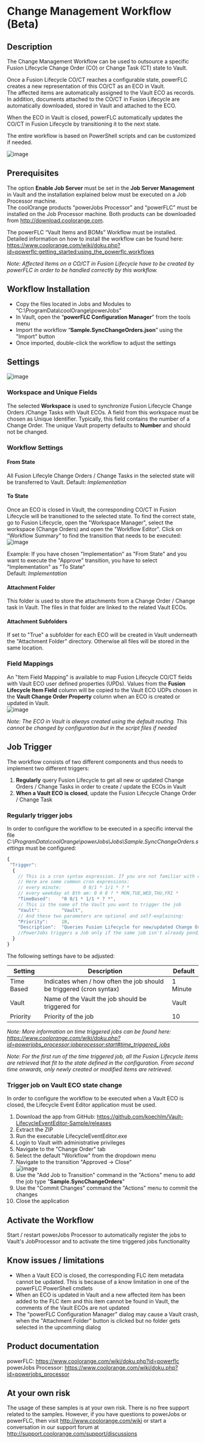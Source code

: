 # Change Management Workflow (Beta)

## Description
The Change Management Workflow can be used to outsource a specific Fusion Lifecycle Change Order (CO) or Change Task (CT) state to Vault. 

Once a Fusion Lifecycle CO/CT reaches a configurable state, powerFLC creates a new representation of this CO/CT as an ECO in Vault.  
The affected items are automatically assigned to the Vault ECO as records. In addition, documents attached to the CO/CT in Fusion Lifecycle are automatically downloaded, stored in Vault and attached to the ECO. 

When the ECO in Vault is closed, powerFLC automatically updates the CO/CT in Fusion Lifecycle by transitioning it to the next state.

The entire workflow is based on PowerShell scripts and can be customized if needed.

![image](https://user-images.githubusercontent.com/5640189/101461195-d5a24500-393a-11eb-98a0-eb4d4a312396.png)

## Prerequisites
The option **Enable Job Server** must be set in the **Job Server Management** in Vault and the installation explained below must be executed on a Job Processor machine.  
The coolOrange products "powerJobs Processor" and "powerFLC" must be installed on the Job Processor machine. Both products can be downloaded from http://download.coolorange.com.  
  
The powerFLC “Vault Items and BOMs” Workflow must be installed. Detailed information on how to install the workflow can be found here: https://www.coolorange.com/wiki/doku.php?id=powerflc:getting_started:using_the_powerflc.workflows

*Note: Affected Items on a CO/CT in Fusion Lifecycle have to be created by powerFLC in order to be handled correctly by this workflow.*

## Workflow Installation
-	Copy the files located in Jobs and Modules to “C:\ProgramData\coolOrange\powerJobs”
-	In Vault, open the “**powerFLC Configuration Manager**” from the tools menu
-	Import the workflow “**Sample.SyncChangeOrders.json**” using the "Import" button
-	Once imported, double-click the workflow to adjust the settings

## Settings
![image](https://user-images.githubusercontent.com/5640189/101461358-097d6a80-393b-11eb-968f-f9f966316b06.png)

### Workspace and Unique Fields
The selected **Workspace** is used to synchronize Fusion Lifecycle Change Orders /Change Tasks with Vault ECOs. A field from this workspace must be chosen as Unique Identifier. Typically, this field contains the number of a Change Order. The unique Vault property defaults to **Number** and should not be changed.

### Workflow Settings

#### From State
All Fusion Lifecyle Change Orders / Change Tasks in the selected state will be transferred to Vault. Default: *Implementation*

#### To State
Once an ECO is closed in Vault, the corresponding CO/CT in Fusion Lifecycle will be transitioned to the selected state.
To find the correct state, go to Fusion Lifecycle, open the "Workspace Manager", select the workspace (Change Orders) and open the "Workflow Editor". Click on “Workflow Summary” to find the transition that needs to be executed:  
![image](https://user-images.githubusercontent.com/5640189/101461436-29ad2980-393b-11eb-9934-e112ebbc3b1a.png)

Example: If you have chosen "Implementation" as "From State" and you want to execute the "Approve" transition, you have to select "Implementation" as "To State"  
Default: *Implementation*

#### Attachment Folder
This folder is used to store the attachments from a Change Order / Change task in Vault. The files in that folder are linked to the related Vault ECOs.
#### Attachment Subfolders
If set to "True" a subfolder for each ECO will be created in Vault underneath the "Attachment Folder" directory. Otherwise all files will be stored in the same location.

### Field Mappings  
An "Item Field Mapping" is available to map Fusion Lifecycle CO/CT fields with Vault ECO user defined properties (UPDs). Values from the **Fusion Lifecycle Item Field** column will be copied to the Vault ECO UDPs chosen in the **Vault Change Order Property** column when an ECO is created or updated in Vault.  
![image](https://user-images.githubusercontent.com/5640189/101461528-4e090600-393b-11eb-9644-8e48aa8ed31b.png)



*Note: The ECO in Vault is always created using the default routing. This cannot be changed by configuration but in the script files if needed*


## Job Trigger
The workflow consists of two different components and thus needs to implement two different triggers:
1) __Regularly__ query Fusion Lifecycle to get all new or updated Change Orders / Change Tasks in order to create / update the ECOs in Vault
2) __When a Vault ECO is closed__, update the Fusion Lifecycle Change Order / Change Task 

### Regularly trigger jobs
In order to configure the workflow to be executed in a specific interval the file *C:\ProgramData\coolOrange\powerJobs\Jobs\Sample.SyncChangeOrders.settings* must be configured:

```javascript
{
 "Trigger":
  {
    // This is a cron syntax expression. If you are not familiar with cron, please see: http://www.cronmaker.com/
    // Here are some common cron expressions:
    // every minute:        0 0/1 * 1/1 * ? *
    // every weekday at 8th am: 0 0 8 ? * MON,TUE,WED,THU,FRI *
    "TimeBased":	"0 0/1 * 1/1 * ? *",
    // This is the name of the Vault you want to trigger the job
    "Vault":		"Vault",
    // And these two parameters are optional and self-explaining:
    "Priority":		10,
    "Description":	"Queries Fusion Lifecycle for new/updated Change Orders"
    //PowerJobs triggers a Job only if the same job isn't already pending in the job queue.
  }
}
```
The following settings have to be adjusted:

| Setting | Description | Default |
| --- | --- | --- |
| Time Based | Indicates when / how often the job should be triggered (cron syntax) | 1 Minute |
| Vault | Name of the Vault the job should be triggered for  | Vault |
| Priority | Priority of the job | 10 |

*Note: More information on time triggered jobs can be found here: https://www.coolorange.com/wiki/doku.php?id=powerjobs_processor:jobprocessor:start#time_triggered_jobs*

*Note: For the first run of the time triggered job, all the Fusion Lifecycle items are retrieved that fit to the state defined in the configuration. From second time onwards, only newly created or modified items are retrieved*.

### Trigger job on Vault ECO state change
In order to configure the workflow to be executed when a Vault ECO is closed, the Lifecycle Event Editor application must be used.

1) Download the app from GitHub: https://github.com/koechlm/Vault-LifecycleEventEditor-Sample/releases
2) Extract the ZIP
3) Run the executable LifecycleEventEditor.exe
4) Login to Vault with administrative privileges
5) Navigate to the "Change Order" tab
6) Select the default "Workflow" from the dropdown menu 
7) Navigate to the transition "Approved -> Close"  
![image](https://user-images.githubusercontent.com/5640189/101460857-6debfa00-393a-11eb-9977-8201852b38f1.png)
8) Use the "Add Job to Transition" command in the "Actions" menu to add the job type "**Sample.SyncChangeOrders**"
9) Use the "Commit Changes" command the "Actions" menu to commit the changes
10) Close the application


## Activate the Workflow
Start / restart powerJobs Processor to automatically register the jobs to Vault's JobProcessor and to activate the time triggered jobs functionality


## Know issues / limitations
* When a Vault ECO is closed, the corresponding FLC item metadata cannot be updated. This is because of a know limitation in one of the powerFLC PowerShell cmdlets
* When an ECO is updated in Vault and a new affected item has been added to the FLC item and this item cannot be found in Vault, the comments of the Vault ECOs are not updated
* The "powerFLC Configuration Manager" dialog may cause a Vault crash, when the "Attachment Folder" button is clicked but no folder gets selected in the upcomming dialog


## Product documentation
powerFLC: https://www.coolorange.com/wiki/doku.php?id=powerflc  
powerJobs Processor: https://www.coolorange.com/wiki/doku.php?id=powerjobs_processor  

## At your own risk
The usage of these samples is at your own risk. There is no free support related to the samples. However, if you have questions to powerJobs or powerFLC, then visit http://www.coolorange.com/wiki or start a conversation in our support forum at http://support.coolorange.com/support/discussions
